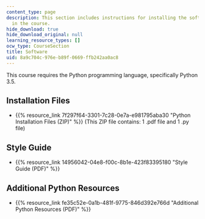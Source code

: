 ```yaml
---
content_type: page
description: This section includes instructions for installing the software needed
  in the course.
hide_download: true
hide_download_original: null
learning_resource_types: []
ocw_type: CourseSection
title: Software
uid: 8a9c704c-976e-b89f-0669-ffb242aa0ac8
---
```


This course requires the Python programming language, specifically Python 3.5.

Installation Files
------------------

*   {{% resource_link 7f297f64-3301-7c28-0e7a-e981795aba30 "Python Installation Files (ZIP)" %}} (This ZIP file contains: 1 .pdf file and 1 .py file)

Style Guide
-----------

*   {{% resource_link 14956042-04e8-f00c-8b1e-423f83395180 "Style Guide (PDF)" %}}

Additional Python Resources
---------------------------

*   {{% resource_link fe35c52e-0a1b-481f-9775-846d392e766d "Additional Python Resources (PDF)" %}}